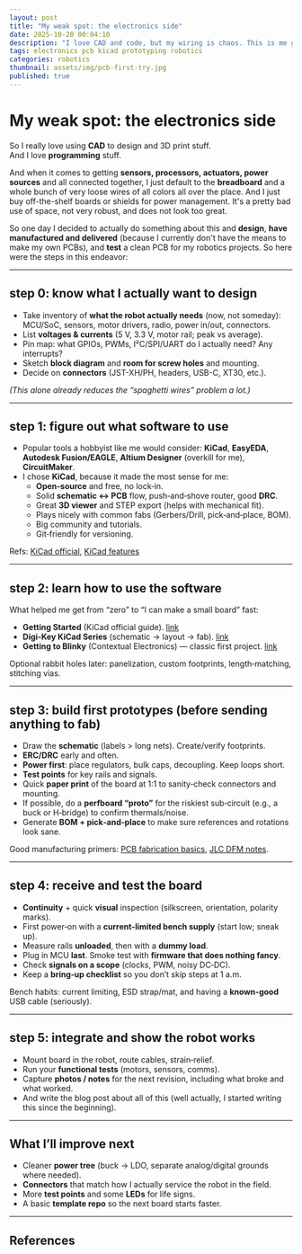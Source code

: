 ```yaml
---
layout: post
title: "My weak spot: the electronics side"
date: 2025-10-20 00:04:10
description: "I love CAD and code, but my wiring is chaos. This is me getting serious about a clean PCB for my robotics projects."
tags: electronics pcb kicad prototyping robotics
categories: robotics
thumbnail: assets/img/pcb-first-try.jpg
published: true
---
```


# My weak spot: the electronics side

So I really love using **CAD** to design and 3D print stuff.  
And I love **programming** stuff.

And when it comes to getting **sensors, processors, actuators, power sources** and all connected together, I just default to the **breadboard** and a whole bunch of very loose wires of all colors all over the place. And I just buy off-the-shelf boards or shields for power management. It's a pretty bad use of space, not very robust, and does not look too great.

So one day I decided to actually do something about this and **design**, **have manufactured and delivered** (because I currently don't have the means to make my own PCBs), and **test** a clean PCB for my robotics projects. So here were the steps in this endeavor:

---

## step 0: know what I actually want to design

- Take inventory of **what the robot actually needs** (now, not someday): MCU/SoC, sensors, motor drivers, radio, power in/out, connectors.  
- List **voltages & currents** (5 V, 3.3 V, motor rail; peak vs average).  
- Pin map: what GPIOs, PWMs, I²C/SPI/UART do I actually need? Any interrupts?  
- Sketch **block diagram** and **room for screw holes** and mounting.  
- Decide on **connectors** (JST-XH/PH, headers, USB-C, XT30, etc.).  

*(This alone already reduces the “spaghetti wires” problem a lot.)*

---

## step 1: figure out what software to use

- Popular tools a hobbyist like me would consider: **KiCad**, **EasyEDA**, **Autodesk Fusion/EAGLE**, **Altium Designer** (overkill for me), **CircuitMaker**.
- I chose **KiCad**, because it made the most sense for me:
  - **Open‑source** and free, no lock‑in.  
  - Solid **schematic ↔ PCB** flow, push‑and‑shove router, good **DRC**.  
  - Great **3D viewer** and STEP export (helps with mechanical fit).  
  - Plays nicely with common fabs (Gerbers/Drill, pick‑and‑place, BOM).  
  - Big community and tutorials.  
  - Git‑friendly for versioning.

Refs: [KiCad official][ref-kicad], [KiCad features][ref-kicad-features]

---

## step 2: learn how to use the software

What helped me get from “zero” to “I can make a small board” fast:

- **Getting Started** (KiCad official guide). [link][ref-kicad-start]  
- **Digi‑Key KiCad Series** (schematic → layout → fab). [link][ref-dk-kicad]  
- **Getting to Blinky** (Contextual Electronics) — classic first project. [link][ref-gtb]  

Optional rabbit holes later: panelization, custom footprints, length‑matching, stitching vias.

---

## step 3: build first prototypes (before sending anything to fab)

- Draw the **schematic** (labels > long nets). Create/verify footprints.  
- **ERC/DRC** early and often.  
- **Power first**: place regulators, bulk caps, decoupling. Keep loops short.  
- **Test points** for key rails and signals.  
- Quick **paper print** of the board at 1:1 to sanity‑check connectors and mounting.  
- If possible, do a **perfboard “proto”** for the riskiest sub‑circuit (e.g., a buck or H‑bridge) to confirm thermals/noise.  
- Generate **BOM + pick‑and‑place** to make sure references and rotations look sane.

Good manufacturing primers: [PCB fabrication basics][ref-pcbway-guide], [JLC DFM notes][ref-jlc-dfm].

---

## step 4: receive and test the board

- **Continuity** + quick **visual** inspection (silkscreen, orientation, polarity marks).  
- First power‑on with a **current‑limited bench supply** (start low; sneak up).  
- Measure rails **unloaded**, then with a **dummy load**.  
- Plug in MCU **last**. Smoke test with **firmware that does nothing fancy**.  
- Check **signals on a scope** (clocks, PWM, noisy DC‑DC).  
- Keep a **bring‑up checklist** so you don’t skip steps at 1 a.m.

Bench habits: current limiting, ESD strap/mat, and having a **known‑good** USB cable (seriously).

---

## step 5: integrate and show the robot works

- Mount board in the robot, route cables, strain‑relief.  
- Run your **functional tests** (motors, sensors, comms).  
- Capture **photos / notes** for the next revision, including what broke and what worked.  
- And write the blog post about all of this (well actually, I started writing this since the beginning).

---

## What I’ll improve next

- Cleaner **power tree** (buck → LDO, separate analog/digital grounds where needed).  
- **Connectors** that match how I actually service the robot in the field.  
- More **test points** and some **LEDs** for life signs.  
- A basic **template repo** so the next board starts faster.

---

## References

[ref-kicad]: https://www.kicad.org/ "KiCad"
[ref-kicad-features]: https://www.kicad.org/about/kicad/ "KiCad — Features"
[ref-kicad-start]: https://docs.kicad.org/ "KiCad — Getting Started"
[ref-dk-kicad]: https://www.digikey.com/en/resources/videos/kicad "Digi‑Key — KiCad Series"
[ref-gtb]: https://contextualelectronics.com/courses/getting-to-blinky-5-0/ "Contextual Electronics — Getting to Blinky"
[ref-pcbway-guide]: https://www.pcbway.com/blog/News/ "PCBWay — Fabrication Basics"
[ref-jlc-dfm]: https://jlcpcb.com/help/article/23-How-to-improve-the-Design-for-Manufacturing-DFM "JLCPCB — DFM Notes"